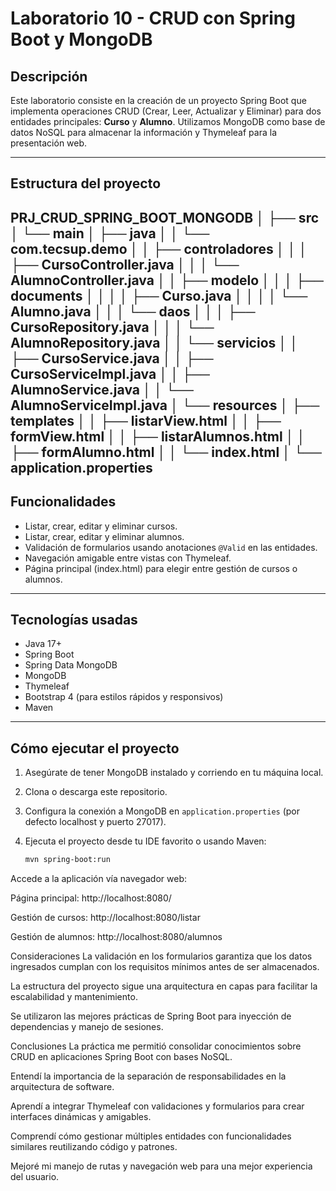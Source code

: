 # Laboratorio 10 - CRUD con Spring Boot y MongoDB

## Descripción

Este laboratorio consiste en la creación de un proyecto Spring Boot que implementa operaciones CRUD (Crear, Leer, Actualizar y Eliminar) para dos entidades principales: **Curso** y **Alumno**. Utilizamos MongoDB como base de datos NoSQL para almacenar la información y Thymeleaf para la presentación web.

---

## Estructura del proyecto

PRJ_CRUD_SPRING_BOOT_MONGODB
│
├── src
│ └── main
│ ├── java
│ │ └── com.tecsup.demo
│ │ ├── controladores
│ │ │ ├── CursoController.java
│ │ │ └── AlumnoController.java
│ │ ├── modelo
│ │ │ ├── documents
│ │ │ │ ├── Curso.java
│ │ │ │ └── Alumno.java
│ │ │ └── daos
│ │ │ ├── CursoRepository.java
│ │ │ └── AlumnoRepository.java
│ │ └── servicios
│ │ ├── CursoService.java
│ │ ├── CursoServiceImpl.java
│ │ ├── AlumnoService.java
│ │ └── AlumnoServiceImpl.java
│ └── resources
│ ├── templates
│ │ ├── listarView.html
│ │ ├── formView.html
│ │ ├── listarAlumnos.html
│ │ ├── formAlumno.html
│ │ └── index.html
│ └── application.properties
---

## Funcionalidades

- Listar, crear, editar y eliminar cursos.
- Listar, crear, editar y eliminar alumnos.
- Validación de formularios usando anotaciones `@Valid` en las entidades.
- Navegación amigable entre vistas con Thymeleaf.
- Página principal (index.html) para elegir entre gestión de cursos o alumnos.

---

## Tecnologías usadas

- Java 17+
- Spring Boot
- Spring Data MongoDB
- MongoDB
- Thymeleaf
- Bootstrap 4 (para estilos rápidos y responsivos)
- Maven

---

## Cómo ejecutar el proyecto

1. Asegúrate de tener MongoDB instalado y corriendo en tu máquina local.
2. Clona o descarga este repositorio.
3. Configura la conexión a MongoDB en `application.properties` (por defecto localhost y puerto 27017).
4. Ejecuta el proyecto desde tu IDE favorito o usando Maven:

   ```bash
   mvn spring-boot:run
Accede a la aplicación vía navegador web:

Página principal: http://localhost:8080/

Gestión de cursos: http://localhost:8080/listar

Gestión de alumnos: http://localhost:8080/alumnos

Consideraciones
La validación en los formularios garantiza que los datos ingresados cumplan con los requisitos mínimos antes de ser almacenados.

La estructura del proyecto sigue una arquitectura en capas para facilitar la escalabilidad y mantenimiento.

Se utilizaron las mejores prácticas de Spring Boot para inyección de dependencias y manejo de sesiones.

Conclusiones
La práctica me permitió consolidar conocimientos sobre CRUD en aplicaciones Spring Boot con bases NoSQL.

Entendí la importancia de la separación de responsabilidades en la arquitectura de software.

Aprendí a integrar Thymeleaf con validaciones y formularios para crear interfaces dinámicas y amigables.

Comprendí cómo gestionar múltiples entidades con funcionalidades similares reutilizando código y patrones.

Mejoré mi manejo de rutas y navegación web para una mejor experiencia del usuario.
